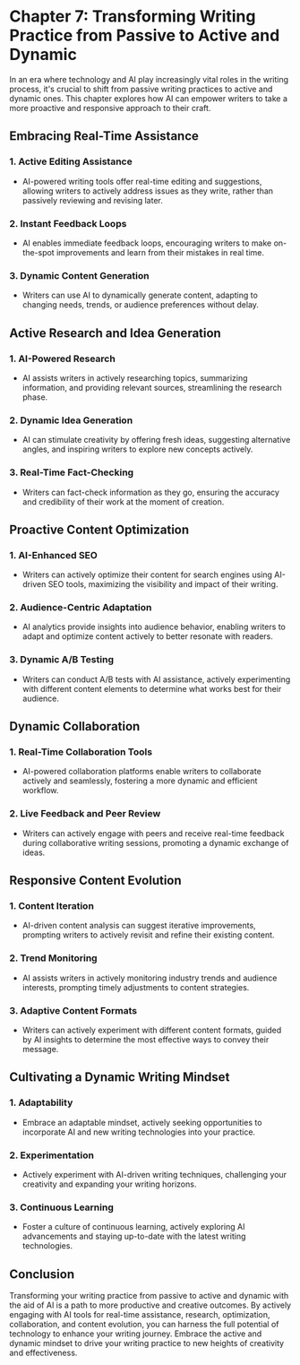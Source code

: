 Chapter 7: Transforming Writing Practice from Passive to Active and Dynamic
===========================================================================

In an era where technology and AI play increasingly vital roles in the writing process, it's crucial to shift from passive writing practices to active and dynamic ones. This chapter explores how AI can empower writers to take a more proactive and responsive approach to their craft.

Embracing Real-Time Assistance
------------------------------

### 1. **Active Editing Assistance**

* AI-powered writing tools offer real-time editing and suggestions, allowing writers to actively address issues as they write, rather than passively reviewing and revising later.

### 2. **Instant Feedback Loops**

* AI enables immediate feedback loops, encouraging writers to make on-the-spot improvements and learn from their mistakes in real time.

### 3. **Dynamic Content Generation**

* Writers can use AI to dynamically generate content, adapting to changing needs, trends, or audience preferences without delay.

Active Research and Idea Generation
-----------------------------------

### 1. **AI-Powered Research**

* AI assists writers in actively researching topics, summarizing information, and providing relevant sources, streamlining the research phase.

### 2. **Dynamic Idea Generation**

* AI can stimulate creativity by offering fresh ideas, suggesting alternative angles, and inspiring writers to explore new concepts actively.

### 3. **Real-Time Fact-Checking**

* Writers can fact-check information as they go, ensuring the accuracy and credibility of their work at the moment of creation.

Proactive Content Optimization
------------------------------

### 1. **AI-Enhanced SEO**

* Writers can actively optimize their content for search engines using AI-driven SEO tools, maximizing the visibility and impact of their writing.

### 2. **Audience-Centric Adaptation**

* AI analytics provide insights into audience behavior, enabling writers to adapt and optimize content actively to better resonate with readers.

### 3. **Dynamic A/B Testing**

* Writers can conduct A/B tests with AI assistance, actively experimenting with different content elements to determine what works best for their audience.

Dynamic Collaboration
---------------------

### 1. **Real-Time Collaboration Tools**

* AI-powered collaboration platforms enable writers to collaborate actively and seamlessly, fostering a more dynamic and efficient workflow.

### 2. **Live Feedback and Peer Review**

* Writers can actively engage with peers and receive real-time feedback during collaborative writing sessions, promoting a dynamic exchange of ideas.

Responsive Content Evolution
----------------------------

### 1. **Content Iteration**

* AI-driven content analysis can suggest iterative improvements, prompting writers to actively revisit and refine their existing content.

### 2. **Trend Monitoring**

* AI assists writers in actively monitoring industry trends and audience interests, prompting timely adjustments to content strategies.

### 3. **Adaptive Content Formats**

* Writers can actively experiment with different content formats, guided by AI insights to determine the most effective ways to convey their message.

Cultivating a Dynamic Writing Mindset
-------------------------------------

### 1. **Adaptability**

* Embrace an adaptable mindset, actively seeking opportunities to incorporate AI and new writing technologies into your practice.

### 2. **Experimentation**

* Actively experiment with AI-driven writing techniques, challenging your creativity and expanding your writing horizons.

### 3. **Continuous Learning**

* Foster a culture of continuous learning, actively exploring AI advancements and staying up-to-date with the latest writing technologies.

Conclusion
----------

Transforming your writing practice from passive to active and dynamic with the aid of AI is a path to more productive and creative outcomes. By actively engaging with AI tools for real-time assistance, research, optimization, collaboration, and content evolution, you can harness the full potential of technology to enhance your writing journey. Embrace the active and dynamic mindset to drive your writing practice to new heights of creativity and effectiveness.
